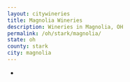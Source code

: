 ```yaml
---
layout: citywineries
title: Magnolia Wineries
description: Wineries in Magnolia, OH
permalink: /oh/stark/magnolia/
state: oh
county: stark
city: magnolia
---
```

-
